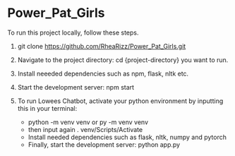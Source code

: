 # Power_Pat_Girls
 
To run this project locally, follow these steps.

1. git clone https://github.com/RheaRizz/Power_Pat_Girls.git

2. Navigate to the project directory: cd {project-directory} you want to run.

3. Install neeeded dependencies such as npm, flask, nltk etc.

4. Start the development server: npm start

5. To run Lowees Chatbot, activate your python environment by inputting this in your terminal: 
   - python -m venv venv or py -m venv venv 
   - then input again . venv/Scripts/Activate
   - Install needed dependencies such as flask, nltk, numpy and pytorch
   - Finally, start the development server: python app.py
   